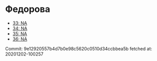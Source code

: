# Федорова
- [33: NA](33.md)
- [34: NA](34.md)
- [35: NA](35.md)
- [36: NA](36.md)

Commit: 9e12920557b4d7b0e98c5620c0510d34ccbbea5b
 fetched at: 20201202-100257
